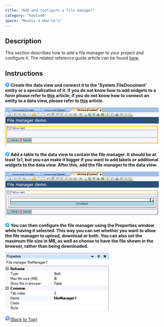 ```yaml
---
title: "Add and configure a file manager"
category: "howto40"
space: "Mendix 4 How-to's"
---
```

## Description

This section describes how to add a file manager to your project and configure it. The related reference guide article can be found [here](https://world.mendix.com/pages/releaseview.action?pageId=9699403).

## Instructions

![](attachments/819203/917932.png) **Create the data view and connect it to the 'System.FileDocument' entity or a specialization of it. If you do not know how to add widgets to a form please refer to [this](https://world.mendix.com/display/howto25/Add+a+widget+to+a+form) article; if you do not know how to connect an entity to a data view, please refer to [this](https://world.mendix.com/display/howto25/Connect+an+entity+to+a+data+view) article.**

![](attachments/2621454/2752643.png)

![](attachments/819203/917932.png) **Add a table to the data view to contain the file manager. It should be at least 1x1, but you can make it bigger if you want to add labels or additional widgets to the data view. After this, add the file manager to the data view.**

![](attachments/2621454/2752644.png)

![](attachments/819203/917932.png) **You can then configure the file manager using the Properties window while having it selected. This way you can set whether you want to allow the file manager to upload, download or both. You can also set the maximum file size in MB, as well as choose to have the file shown in the browser, rather than being downloaded.**

![](attachments/2621454/2752645.png)

[![](attachments/819203/917564.png)](add-and-configure-a-file-manager)[(Back to Top)](add-and-configure-a-file-manager)